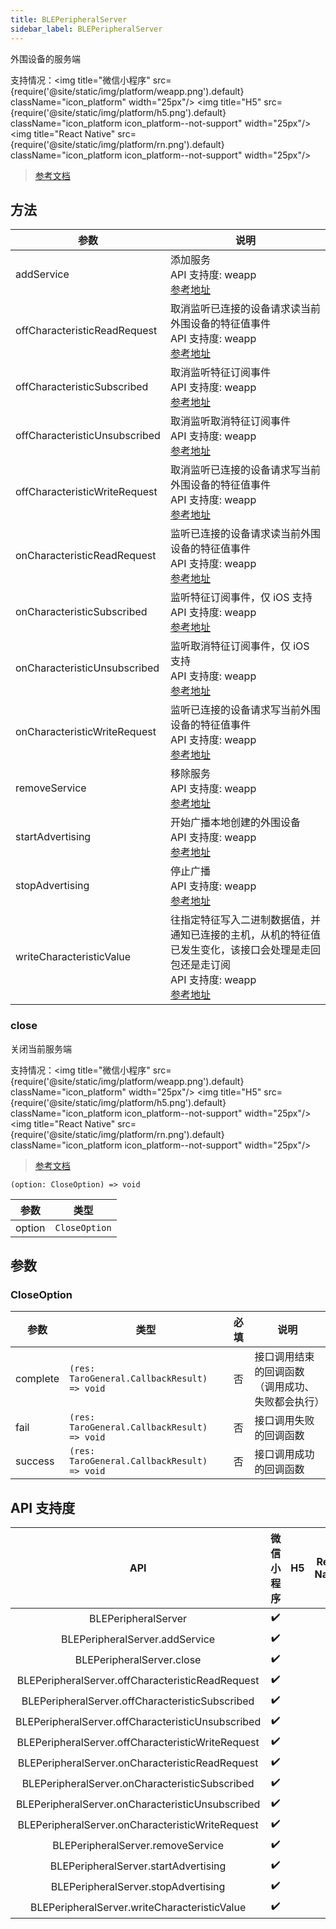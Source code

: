 ```yaml
---
title: BLEPeripheralServer
sidebar_label: BLEPeripheralServer
---
```


外围设备的服务端

支持情况：<img title="微信小程序" src={require('@site/static/img/platform/weapp.png').default} className="icon_platform" width="25px"/> <img title="H5" src={require('@site/static/img/platform/h5.png').default} className="icon_platform icon_platform--not-support" width="25px"/> <img title="React Native" src={require('@site/static/img/platform/rn.png').default} className="icon_platform icon_platform--not-support" width="25px"/>

> [参考文档](https://developers.weixin.qq.com/miniprogram/dev/api/device/bluetooth-peripheral/BLEPeripheralServer.html)

## 方法

| 参数 | 说明 |
| --- | --- |
| addService | 添加服务<br />API 支持度: weapp<br />[参考地址](https://developers.weixin.qq.com/miniprogram/dev/api/device/bluetooth-peripheral/BLEPeripheralServer.addService.html) |
| offCharacteristicReadRequest | 取消监听已连接的设备请求读当前外围设备的特征值事件<br />API 支持度: weapp<br />[参考地址](https://developers.weixin.qq.com/miniprogram/dev/api/device/bluetooth-peripheral/BLEPeripheralServer.offCharacteristicReadRequest.html) |
| offCharacteristicSubscribed | 取消监听特征订阅事件<br />API 支持度: weapp<br />[参考地址](https://developers.weixin.qq.com/miniprogram/dev/api/device/bluetooth-peripheral/BLEPeripheralServer.offCharacteristicSubscribed.html) |
| offCharacteristicUnsubscribed | 取消监听取消特征订阅事件<br />API 支持度: weapp<br />[参考地址](https://developers.weixin.qq.com/miniprogram/dev/api/device/bluetooth-peripheral/BLEPeripheralServer.offCharacteristicUnsubscribed.html) |
| offCharacteristicWriteRequest | 取消监听已连接的设备请求写当前外围设备的特征值事件<br />API 支持度: weapp<br />[参考地址](https://developers.weixin.qq.com/miniprogram/dev/api/device/bluetooth-peripheral/BLEPeripheralServer.offCharacteristicWriteRequest.html) |
| onCharacteristicReadRequest | 监听已连接的设备请求读当前外围设备的特征值事件<br />API 支持度: weapp<br />[参考地址](https://developers.weixin.qq.com/miniprogram/dev/api/device/bluetooth-peripheral/BLEPeripheralServer.onCharacteristicReadRequest.html) |
| onCharacteristicSubscribed | 监听特征订阅事件，仅 iOS 支持<br />API 支持度: weapp<br />[参考地址](https://developers.weixin.qq.com/miniprogram/dev/api/device/bluetooth-peripheral/BLEPeripheralServer.onCharacteristicSubscribed.html) |
| onCharacteristicUnsubscribed | 监听取消特征订阅事件，仅 iOS 支持<br />API 支持度: weapp<br />[参考地址](https://developers.weixin.qq.com/miniprogram/dev/api/device/bluetooth-peripheral/BLEPeripheralServer.onCharacteristicUnsubscribed.html) |
| onCharacteristicWriteRequest | 监听已连接的设备请求写当前外围设备的特征值事件<br />API 支持度: weapp<br />[参考地址](https://developers.weixin.qq.com/miniprogram/dev/api/device/bluetooth-peripheral/BLEPeripheralServer.onCharacteristicWriteRequest.html) |
| removeService | 移除服务<br />API 支持度: weapp<br />[参考地址](https://developers.weixin.qq.com/miniprogram/dev/api/device/bluetooth-peripheral/BLEPeripheralServer.removeService.html) |
| startAdvertising | 开始广播本地创建的外围设备<br />API 支持度: weapp<br />[参考地址](https://developers.weixin.qq.com/miniprogram/dev/api/device/bluetooth-peripheral/BLEPeripheralServer.startAdvertising.html) |
| stopAdvertising | 停止广播<br />API 支持度: weapp<br />[参考地址](https://developers.weixin.qq.com/miniprogram/dev/api/device/bluetooth-peripheral/BLEPeripheralServer.stopAdvertising.html) |
| writeCharacteristicValue | 往指定特征写入二进制数据值，并通知已连接的主机，从机的特征值已发生变化，该接口会处理是走回包还是走订阅<br />API 支持度: weapp<br />[参考地址](https://developers.weixin.qq.com/miniprogram/dev/api/device/bluetooth-peripheral/BLEPeripheralServer.writeCharacteristicValue.html) |

### close

关闭当前服务端

支持情况：<img title="微信小程序" src={require('@site/static/img/platform/weapp.png').default} className="icon_platform" width="25px"/> <img title="H5" src={require('@site/static/img/platform/h5.png').default} className="icon_platform icon_platform--not-support" width="25px"/> <img title="React Native" src={require('@site/static/img/platform/rn.png').default} className="icon_platform icon_platform--not-support" width="25px"/>

> [参考文档](https://developers.weixin.qq.com/miniprogram/dev/api/device/bluetooth-peripheral/BLEPeripheralServer.close.html)

```tsx
(option: CloseOption) => void
```

| 参数 | 类型 |
| --- | --- |
| option | `CloseOption` |

## 参数

### CloseOption

| 参数 | 类型 | 必填 | 说明 |
| --- | --- | :---: | --- |
| complete | `(res: TaroGeneral.CallbackResult) => void` | 否 | 接口调用结束的回调函数（调用成功、失败都会执行） |
| fail | `(res: TaroGeneral.CallbackResult) => void` | 否 | 接口调用失败的回调函数 |
| success | `(res: TaroGeneral.CallbackResult) => void` | 否 | 接口调用成功的回调函数 |

## API 支持度

| API | 微信小程序 | H5 | React Native |
| :---: | :---: | :---: | :---: |
| BLEPeripheralServer | ✔️ |  |  |
| BLEPeripheralServer.addService | ✔️ |  |  |
| BLEPeripheralServer.close | ✔️ |  |  |
| BLEPeripheralServer.offCharacteristicReadRequest | ✔️ |  |  |
| BLEPeripheralServer.offCharacteristicSubscribed | ✔️ |  |  |
| BLEPeripheralServer.offCharacteristicUnsubscribed | ✔️ |  |  |
| BLEPeripheralServer.offCharacteristicWriteRequest | ✔️ |  |  |
| BLEPeripheralServer.onCharacteristicReadRequest | ✔️ |  |  |
| BLEPeripheralServer.onCharacteristicSubscribed | ✔️ |  |  |
| BLEPeripheralServer.onCharacteristicUnsubscribed | ✔️ |  |  |
| BLEPeripheralServer.onCharacteristicWriteRequest | ✔️ |  |  |
| BLEPeripheralServer.removeService | ✔️ |  |  |
| BLEPeripheralServer.startAdvertising | ✔️ |  |  |
| BLEPeripheralServer.stopAdvertising | ✔️ |  |  |
| BLEPeripheralServer.writeCharacteristicValue | ✔️ |  |  |
